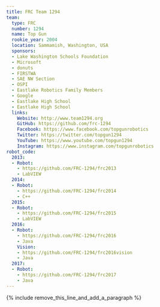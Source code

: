 ```yaml
---
title: FRC Team 1294
team:
  type: FRC
  number: 1294
  name: Top Gun
  rookie_year: 2004
  location: Sammamish, Washington, USA
  sponsors:
  - Lake Washington Schools Foundation
  - Microsoft
  - donuts
  - FIRSTWA
  - SAE NW Section
  - OSPI
  - Eastlake Robotics Family Members
  - Google
  - Eastlake High School
  - Eastlake High School
  links:
    Website: http://www.team1294.org
    GitHub: https://github.com/frc-1294
    Facebook: https://www.facebook.com/topgunrobotics
    Twitter: https://twitter.com/topgun1294
    YouTube: https://www.youtube.com/topgun1294
    Instagram: https://www.instagram.com/topgunrobotics
robot_code:
  2013:
  - Robot:
    - https://github.com/FRC-1294/frc2013
    - LabVIEW
  2014:
  - Robot:
    - https://github.com/FRC-1294/frc2014
    - C++
  2015:
  - Robot:
    - https://github.com/FRC-1294/frc2015
    - LabVIEW
  2016:
  - Robot:
    - https://github.com/FRC-1294/frc2016
    - Java
    Vision:
    - https://github.com/FRC-1294/frc2016vision
    - Java
  2017:
  - Robot:
    - https://github.com/FRC-1294/frc2017
    - Java
---
```


{% include remove_this_line_and_add_a_paragraph %}